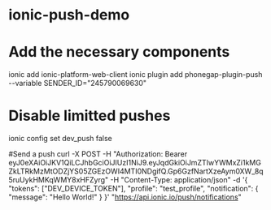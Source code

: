 # ionic-push-demo

# Add the necessary components
ionic add ionic-platform-web-client
ionic plugin add phonegap-plugin-push --variable SENDER_ID="245790069630"

# Disable limitted pushes
ionic config set dev_push false

#Send a push
curl -X POST -H "Authorization: Bearer eyJ0eXAiOiJKV1QiLCJhbGciOiJIUzI1NiJ9.eyJqdGkiOiJmZTIwYWMxZi1kMGZkLTRkMzMtODZjYS05ZGEzOWI4MTI0NDgifQ.Gp6GzfNartXzeAym0XW_8q5ruUykHMKqWMY8xHFZyrg" -H "Content-Type: application/json" -d '{
    "tokens": ["DEV_DEVICE_TOKEN"],
    "profile": "test_profile",
    "notification": {
        "message": "Hello World!"
    }
}' "https://api.ionic.io/push/notifications"
